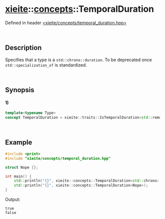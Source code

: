 # [xieite](../../xieite.md)\:\:[concepts](../../concepts.md)\:\:TemporalDuration
Defined in header [<xieite/concepts/temporal_duration.hpp>](../../../include/xieite/concepts/temporal_duration.hpp)

&nbsp;

## Description
Specifies that a type is a `std::chrono::duration`. To be deprecated once `std::specialization_of` is standardized.

&nbsp;

## Synopsis
#### 1)
```cpp
template<typename Type>
concept TemporalDuration = xieite::traits::IsTemporalDuration<std::remove_cv_t<Type>>::value;
```

&nbsp;

## Example
```cpp
#include <print>
#include "xieite/concepts/temporal_duration.hpp"

struct Nope {};

int main() {
    std::println("{}", xieite::concepts::TemporalDuration<std::chrono::hours>);
    std::println("{}", xieite::concepts::TemporalDuration<Nope>);
}
```
Output:
```
true
false
```
